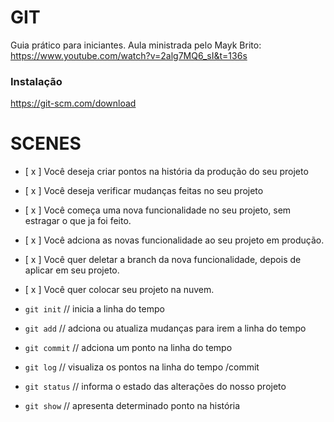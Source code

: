 # GIT

Guia prático para iniciantes.
Aula ministrada pelo Mayk Brito: https://www.youtube.com/watch?v=2alg7MQ6_sI&t=136s

### Instalação

https://git-scm.com/download

# SCENES

- [ x ] Você deseja criar pontos na história da produção do seu projeto
- [ x ] Você deseja verificar mudanças feitas no seu projeto

- [ x ] Você começa uma nova funcionalidade no seu projeto, sem estragar o que ja foi feito.
- [ x ] Você adciona as novas funcionalidade ao seu projeto em produção.
- [ x ] Você quer deletar a branch da nova funcionalidade, depois de aplicar em seu projeto.

- [ x ] Você quer colocar seu projeto na nuvem.

- `git init`   // inicia a linha do tempo
- `git add`    // adciona ou atualiza mudanças para irem a linha do tempo
- `git commit` // adciona um ponto na linha do tempo
- `git log`    // visualiza os pontos na linha do tempo /commit
- `git status` // informa o estado das alterações do nosso projeto
- `git show`   // apresenta determinado ponto na história
